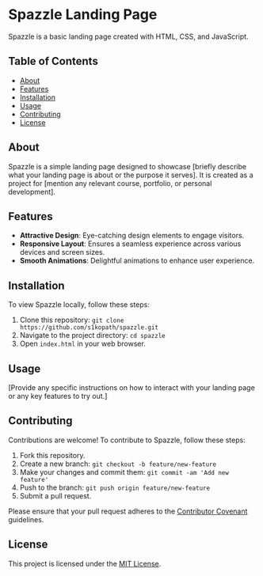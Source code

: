# Spazzle Landing Page

Spazzle is a basic landing page created with HTML, CSS, and JavaScript.

## Table of Contents

- [About](#about)
- [Features](#features)
- [Installation](#installation)
- [Usage](#usage)
- [Contributing](#contributing)
- [License](#license)

## About

Spazzle is a simple landing page designed to showcase [briefly describe what your landing page is about or the purpose it serves]. It is created as a project for [mention any relevant course, portfolio, or personal development].

## Features

- **Attractive Design**: Eye-catching design elements to engage visitors.
- **Responsive Layout**: Ensures a seamless experience across various devices and screen sizes.
- **Smooth Animations**: Delightful animations to enhance user experience.

## Installation

To view Spazzle locally, follow these steps:

1. Clone this repository: `git clone https://github.com/s1kopath/spazzle.git`
2. Navigate to the project directory: `cd spazzle`
3. Open `index.html` in your web browser.

## Usage

[Provide any specific instructions on how to interact with your landing page or any key features to try out.]

## Contributing

Contributions are welcome! To contribute to Spazzle, follow these steps:

1. Fork this repository.
2. Create a new branch: `git checkout -b feature/new-feature`
3. Make your changes and commit them: `git commit -am 'Add new feature'`
4. Push to the branch: `git push origin feature/new-feature`
5. Submit a pull request.

Please ensure that your pull request adheres to the [Contributor Covenant](https://www.contributor-covenant.org/version/2/0/code_of_conduct/) guidelines.

## License

This project is licensed under the [MIT License](LICENSE).

